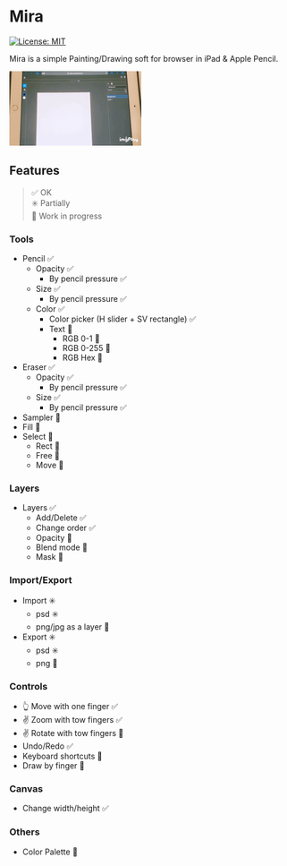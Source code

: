 # Mira

[![License: MIT](https://img.shields.io/badge/License-MIT-yellow)](https://opensource.org/licenses/MIT)

Mira is a simple Painting/Drawing soft for browser in iPad & Apple Pencil.

![preview](./docs/mira_preview.gif)

## Features

> :white_check_mark: OK  
:eight_spoked_asterisk: Partially  
:construction: Work in progress

### Tools
- Pencil :white_check_mark:
  -  Opacity :white_check_mark:
     -  By pencil pressure :white_check_mark:
  -  Size :white_check_mark:
     -  By pencil pressure :white_check_mark:
  -  Color :white_check_mark:
     -  Color picker (H slider + SV rectangle) :white_check_mark:
     -  Text :construction:
        -  RGB 0-1 :construction:
        -  RGB 0-255 :construction:
        -  RGB Hex :construction:
- Eraser :white_check_mark:
  -  Opacity :white_check_mark:
     -  By pencil pressure :white_check_mark:
  -  Size :white_check_mark:
     -  By pencil pressure :white_check_mark:
- Sampler :construction:
- Fill :construction:
- Select :construction:
  - Rect :construction:
  - Free :construction:
  - Move :construction:

### Layers
- Layers :white_check_mark:
  - Add/Delete :white_check_mark:
  - Change order :white_check_mark:
  - Opacity :construction:
  - Blend mode :construction:
  - Mask :thinking:


### Import/Export
- Import :eight_spoked_asterisk:
  - psd :eight_spoked_asterisk:
  - png/jpg as a layer :construction:
- Export :eight_spoked_asterisk:
  - psd :eight_spoked_asterisk:
  - png :construction:

### Controls
- :point_up_2: Move with one finger :white_check_mark:
- :v: Zoom with tow fingers :white_check_mark:
- :v: Rotate with tow fingers :construction:
- Undo/Redo :white_check_mark:
- Keyboard shortcuts :construction:
- Draw by finger :construction:

### Canvas
- Change width/height :white_check_mark:

### Others
- Color Palette :construction:
